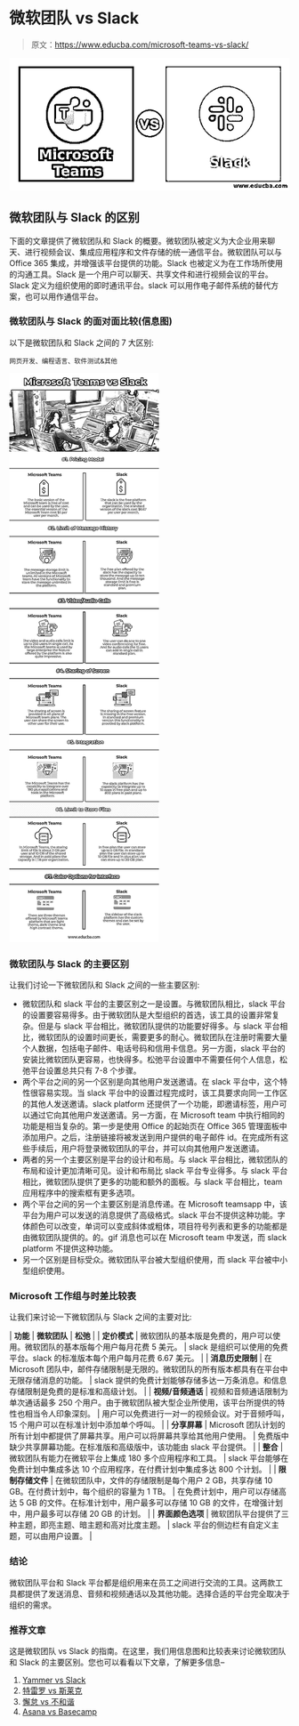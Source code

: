 # 微软团队 vs Slack

> 原文：<https://www.educba.com/microsoft-teams-vs-slack/>

![Microsoft Teams vs Slack](img/4e96a7be4c1eebf3a8a88efc464a9420.png)



## 微软团队与 Slack 的区别

下面的文章提供了微软团队和 Slack 的概要。微软团队被定义为大企业用来聊天、进行视频会议、集成应用程序和文件存储的统一通信平台。微软团队可以与 Office 365 集成，并增强该平台提供的功能。Slack 也被定义为在工作场所使用的沟通工具。Slack 是一个用户可以聊天、共享文件和进行视频会议的平台。Slack 定义为组织使用的即时通讯平台。slack 可以用作电子邮件系统的替代方案，也可以用作通信平台。

### 微软团队与 Slack 的面对面比较(信息图)

以下是微软团队和 Slack 之间的 7 大区别:

<small>网页开发、编程语言、软件测试&其他</small>

![Microsoft-Teams-vs-Slack-info](img/9926346e59ac74ad755a857304a5d364.png)



### 微软团队与 Slack 的主要区别

让我们讨论一下微软团队和 Slack 之间的一些主要区别:

*   微软团队和 slack 平台的主要区别之一是设置。与微软团队相比，slack 平台的设置要容易得多。由于微软团队是大型组织的首选，该工具的设置非常复杂。但是与 slack 平台相比，微软团队提供的功能要好得多。与 slack 平台相比，微软团队的设置时间更长，需要更多的耐心。微软团队在注册时需要大量个人数据，包括电子邮件、电话号码和信用卡信息。另一方面，slack 平台的安装比微软团队更容易，也快得多。松弛平台设置中不需要任何个人信息，松弛平台设置总共只有 7-8 个步骤。
*   两个平台之间的另一个区别是向其他用户发送邀请。在 slack 平台中，这个特性很容易实现。当 slack 平台中的设置过程完成时，该工具要求向同一工作区的其他人发送邀请。slack platform 还提供了一个功能，即邀请标签，用户可以通过它向其他用户发送邀请。另一方面，在 Microsoft team 中执行相同的功能是相当复杂的。第一步是使用 Office 的起始页在 Office 365 管理面板中添加用户。之后，注册链接将被发送到用户提供的电子邮件 id。在完成所有这些手续后，用户将登录微软团队的平台，并可以向其他用户发送邀请。
*   两者的另一个主要区别是平台的设计和布局。与 slack 平台相比，微软团队的布局和设计更加清晰可见。设计和布局比 slack 平台专业得多。与 slack 平台相比，微软团队提供了更多的功能和额外的面板。与 slack 平台相比，team 应用程序中的搜索框有更多选项。
*   两个平台之间的另一个主要区别是消息传递。在 Microsoft teamsapp 中，该平台为用户可以发送的消息提供了高级格式。slack 平台不提供这种功能。字体颜色可以改变，单词可以变成斜体或粗体，项目符号列表和更多的功能都是由微软团队提供的。的。gif 消息也可以在 Microsoft team 中发送，而 slack platform 不提供这种功能。
*   另一个区别是目标受众。微软团队平台被大型组织使用，而 slack 平台被中小型组织使用。

### Microsoft 工作组与时差比较表

让我们来讨论一下微软团队与 Slack 之间的主要对比:

| **功能** | **微软团队** | **松弛** |
| **定价模式** | 微软团队的基本版是免费的，用户可以使用。微软团队的基本版每个用户每月花费 5 美元。 | slack 是组织可以使用的免费平台。slack 的标准版本每个用户每月花费 6.67 美元。 |
| **消息历史限制** | 在 Microsoft 团队中，邮件存储限制是无限的。微软团队的所有版本都具有在平台中无限存储消息的功能。 | slack 提供的免费计划能够存储多达一万条消息。和信息存储限制是免费的是标准和高级计划。 |
| **视频/音频通话** | 视频和音频通话限制为单次通话最多 250 个用户。由于微软团队被大型企业所使用，该平台所提供的特性也相当令人印象深刻。 | 用户可以免费进行一对一的视频会议。对于音频呼叫，15 个用户可以在标准计划中添加单个呼叫。 |
| **分享屏幕** | Microsoft 团队计划的所有计划中都提供了屏幕共享。用户可以将屏幕共享给其他用户使用。 | 免费版中缺少共享屏幕功能。在标准版和高级版中，该功能由 slack 平台提供。 |
| **整合** | 微软团队有能力在微软平台上集成 180 多个应用程序和工具。 | slack 平台能够在免费计划中集成多达 10 个应用程序，在付费计划中集成多达 800 个计划。 |
| **限制存储文件** | 在微软团队中，文件的存储限制是每个用户 2 GB，共享存储 10 GB。在付费计划中，每个组织的容量为 1 TB。 | 在免费计划中，用户可以存储高达 5 GB 的文件。在标准计划中，用户最多可以存储 10 GB 的文件，在增强计划中，用户最多可以存储 20 GB 的计划。 |
| **界面颜色选项** | 微软团队平台提供了三种主题，即亮主题、暗主题和高对比度主题。 | slack 平台的侧边栏有自定义主题，可以由用户设置。 |

### 结论

微软团队平台和 Slack 平台都是组织用来在员工之间进行交流的工具。这两款工具都提供了发送消息、音频和视频通话以及其他功能。选择合适的平台完全取决于组织的需求。

### 推荐文章

这是微软团队 vs Slack 的指南。在这里，我们用信息图和比较表来讨论微软团队和 Slack 的主要区别。您也可以看看以下文章，了解更多信息–

1.  [Yammer vs Slack](https://www.educba.com/yammer-vs-slack/)
2.  [特雷罗 vs 斯莱克](https://www.educba.com/trello-vs-slack/)
3.  [懈怠 vs 不和谐](https://www.educba.com/slack-vs-discord/)
4.  [Asana vs Basecamp](https://www.educba.com/asana-vs-basecamp/)





